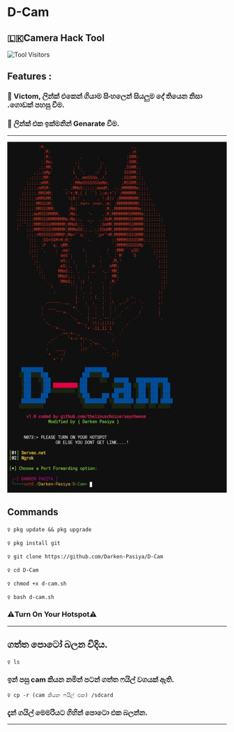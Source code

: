 # D-Cam

## 🇱🇰Camera Hack Tool

![Tool Visitors](https://visitor-badge.glitch.me/badge?page_id=Darken-Pasiya/D-Cam&left_color=blueviolet&right_color=brightgreen)

## Features :

### 💌 Victom, ලින්ක් එකෙන් ගියාම සිංහලෙන් සියලුම දේ තියෙන නිසා .ගොඩක් පහසු වීම.

### 💌 ලින්ක් එක ඉක්මනින් Genarate වීම.

----

<p align="center"><img src="https://github.com/Darken-Pasiya/Files/blob/main/Screenshot_20211023_134603.jpg" alt="Bt">

## Commands

`♀️ pkg update && pkg upgrade`

`♀️ pkg install git`

`♀️ git clone https://github.com/Darken-Pasiya/D-Cam`

`♀️ cd D-Cam`

`♀️ chmod +x d-cam.sh`

`♀️ bash d-cam.sh`

### ⚠️Turn On Your Hotspot⚠️

----

## ගත්ත පොටෝ බලන විදිය.

`♀️ ls`

### ඉන් පසු cam කියන නමින් පටන් ගත්ත ෆයිල් වගයක් ඇති.

`♀️ cp -r (cam කියන ෆයිල් එක) /sdcard`

### දැන් ගයිල් මෙමරියට ගිහින් පොටො එක බලන්න.

----
